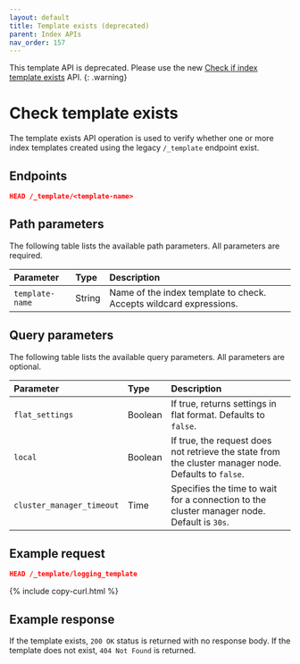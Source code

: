 ```yaml
---
layout: default
title: Template exists (deprecated)
parent: Index APIs
nav_order: 157
---
```


This template API is deprecated. Please use the new [Check if index template exists]({{site.url}}{{site.baseurl}}/api-reference/index-apis/index-template-exists/) API.
{: .warning}

# Check template exists

The template exists API operation is used to verify whether one or more index templates created using the legacy `/_template` endpoint exist.

## Endpoints

```json
HEAD /_template/<template-name>
```

## Path parameters

The following table lists the available path parameters. All parameters are required.

| Parameter       | Type   | Description                                                                      |
| :-------------- | :----- | :------------------------------------------------------------------------------- |
| `template-name` | String | Name of the index template to check. Accepts wildcard expressions.               |

## Query parameters

The following table lists the available query parameters. All parameters are optional.

| Parameter                  | Type    | Description                                                                                          |
| :------------------------- | :------ | :--------------------------------------------------------------------------------------------------- |
| `flat_settings`            | Boolean | If true, returns settings in flat format. Defaults to `false`.                                       |
| `local`                    | Boolean | If true, the request does not retrieve the state from the cluster manager node. Defaults to `false`. |
| `cluster_manager_timeout` | Time    | Specifies the time to wait for a connection to the cluster manager node. Default is `30s`.           |

## Example request

```json
HEAD /_template/logging_template
```
{% include copy-curl.html %}

## Example response

If the template exists, `200 OK` status is returned with no response body. If the template does not exist, `404 Not Found` is returned.

